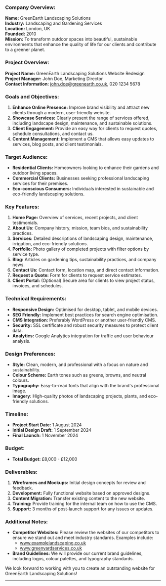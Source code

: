### Company Overview:
**Name:** GreenEarth Landscaping Solutions  
**Industry:** Landscaping and Gardening Services  
**Location:** London, UK  
**Founded:** 2010  
**Mission:** To transform outdoor spaces into beautiful, sustainable environments that enhance the quality of life for our clients and contribute to a greener planet.

### Project Overview:
**Project Name:** GreenEarth Landscaping Solutions Website Redesign  
**Project Manager:** John Doe, Marketing Director  
**Contact Information:** john.doe@greenearth.co.uk, 020 1234 5678  

### Goals and Objectives:
1. **Enhance Online Presence:** Improve brand visibility and attract new clients through a modern, user-friendly website.
2. **Showcase Services:** Clearly present the range of services offered, including landscape design, maintenance, and sustainable solutions.
3. **Client Engagement:** Provide an easy way for clients to request quotes, schedule consultations, and contact us.
4. **Content Management:** Implement a CMS that allows easy updates to services, blog posts, and client testimonials.

### Target Audience:
- **Residential Clients:** Homeowners looking to enhance their gardens and outdoor living spaces.
- **Commercial Clients:** Businesses seeking professional landscaping services for their premises.
- **Eco-conscious Consumers:** Individuals interested in sustainable and eco-friendly landscaping solutions.

### Key Features:
1. **Home Page:** Overview of services, recent projects, and client testimonials.
2. **About Us:** Company history, mission, team bios, and sustainability practices.
3. **Services:** Detailed descriptions of landscaping design, maintenance, irrigation, and eco-friendly solutions.
4. **Portfolio:** Photo gallery of completed projects with filter options by service type.
5. **Blog:** Articles on gardening tips, sustainability practices, and company news.
6. **Contact Us:** Contact form, location map, and direct contact information.
7. **Request a Quote:** Form for clients to request service estimates.
8. **Client Portal:** (Optional) Secure area for clients to view project status, invoices, and schedules.

### Technical Requirements:
- **Responsive Design:** Optimised for desktop, tablet, and mobile devices.
- **SEO Friendly:** Implement best practices for search engine optimisation.
- **CMS Integration:** Preferably WordPress or another user-friendly CMS.
- **Security:** SSL certificate and robust security measures to protect client data.
- **Analytics:** Google Analytics integration for traffic and user behaviour analysis.

### Design Preferences:
- **Style:** Clean, modern, and professional with a focus on nature and sustainability.
- **Colour Scheme:** Earth tones such as greens, browns, and neutral colours.
- **Typography:** Easy-to-read fonts that align with the brand's professional image.
- **Imagery:** High-quality photos of landscaping projects, plants, and eco-friendly solutions.

### Timeline:
- **Project Start Date:** 1 August 2024
- **Initial Design Draft:** 1 September 2024
- **Final Launch:** 1 November 2024

### Budget:
- **Total Budget:** £8,000 - £12,000

### Deliverables:
1. **Wireframes and Mockups:** Initial design concepts for review and feedback.
2. **Development:** Fully functional website based on approved designs.
3. **Content Migration:** Transfer existing content to the new website.
4. **Training:** Provide training for the internal team on how to use the CMS.
5. **Support:** 3 months of post-launch support for any issues or updates.

### Additional Notes:
- **Competitor Websites:** Please review the websites of our competitors to ensure we stand out and meet industry standards. Examples include:
  - www.examplelandscaping.co.uk
  - www.greenyardservices.co.uk
- **Brand Guidelines:** We will provide our current brand guidelines, including logos, colour palettes, and typography standards.

We look forward to working with you to create an outstanding website for GreenEarth Landscaping Solutions!

---
